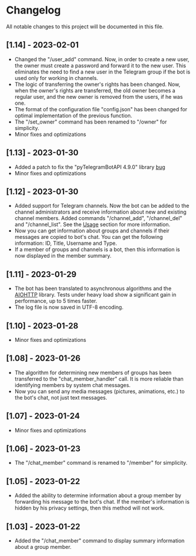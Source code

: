 # Changelog

All notable changes to this project will be documented in this file.

## [1.14] - 2023-02-01

- Changed the "/user_add" command. Now, in order to create a new user, the owner must create a password and forward it to the new user. This eliminates the need to find a new user in the Telegram group if the bot is used only for working in channels.
- The logic of transferring the owner's rights has been changed. Now, when the owner's rights are transferred, the old owner becomes a regular user, and the new owner is removed from the users, if he was one.
- The format of the configuration file "config.json" has been changed for optimal implementation of the previous function.
- The "/set_owner" command has been renamed to "/owner" for simplicity.
- Minor fixes and optimizations

## [1.13] - 2023-01-30

- Added a patch to fix the "pyTelegramBotAPI 4.9.0" library [bug](https://github.com/eternnoir/pyTelegramBotAPI/issues/1896)
- Minor fixes and optimizations

## [1.12] - 2023-01-30

- Added support for Telegram channels. Now the bot can be added to the channel administrators and receive information about new and existing channel members. Added commands "/channel_add", "/channel_del" and "/channel_list". See the <a href="/README.md#Usage" target="_blank">Usage</a> section  for more information.
- Now you can get information about groups and channels if their messages are copied to bot's chat. You can get the following information: ID, Title, Username and Type.
- If a member of groups and channels is a bot, then this information is now displayed in the member summary.

## [1.11] - 2023-01-29

- The bot has been translated to asynchronous algorithms and the [AIOHTTP](https://github.com/aio-libs/aiohttp) library. Tests under heavy load show a significant gain in performance, up to 5 times faster.
- The log file is now saved in UTF-8 encoding.

## [1.10] - 2023-01-28

- Minor fixes and optimizations

## [1.08] - 2023-01-26

- The algorithm for determining new members of groups has been transferred to the "chat_member_handler" call. It is more reliable than identifying members by system chat messages.
- Now you can send any media messages (pictures, animations, etc.) to the bot's chat, not just text messages.

## [1.07] - 2023-01-24

- Minor fixes and optimizations

## [1.06] - 2023-01-23

- The "/chat_member" command is renamed to "/member" for simplicity.

## [1.05] - 2023-01-22

- Added the ability to determine information about a group member by forwarding his message to the bot's chat. If the member's information is hidden by his privacy settings, then this method will not work.

## [1.03] - 2023-01-22

- Added the "/chat_member" command to display summary information about a group member.
